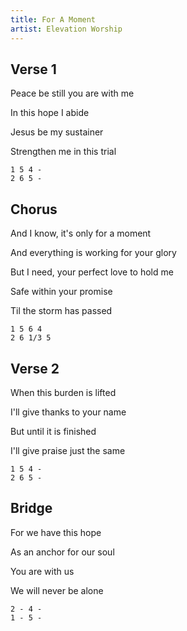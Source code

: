 ```yaml
---
title: For A Moment
artist: Elevation Worship
---
```


## Verse 1

Peace be still you are with me

In this hope I abide

Jesus be my sustainer

Strengthen me in this trial

```
1 5 4 -
2 6 5 -
```



## Chorus

And I know, it's only for a moment

And everything is working for your glory

But I need, your perfect love to hold me

Safe within your promise

Til the storm has passed

```
1 5 6 4
2 6 1/3 5
```



## Verse 2

When this burden is lifted

I'll give thanks to your name

But until it is finished

I'll give praise just the same

```
1 5 4 -
2 6 5 -
```

## Bridge

For we have this hope

As an anchor for our soul

You are with us

We will never be alone

```
2 - 4 -
1 - 5 -
```

